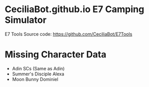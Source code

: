 # CeciliaBot.github.io E7 Camping Simulator

E7 Tools Source code: https://github.com/CeciliaBot/E7Tools

# Missing Character Data
- Adin SCs (Same as Adin)
- Summer's Disciple Alexa
- Moon Bunny Dominiel